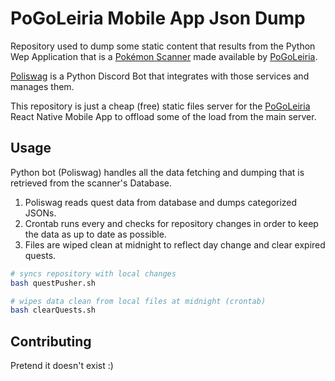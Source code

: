 # PoGoLeiria Mobile App Json Dump

Repository used to dump some static content that results from the Python Wep Application that is a [Pokémon Scanner](https://pogoleiria.pt) made available by [PoGoLeiria](https://discord.gg/pASCYbp).

[Poliswag](https://github.com/rubendgpedrosa/Poliswag) is a Python Discord Bot that integrates with those services and manages them.

This repository is just a cheap (free) static files server for the [PoGoLeiria](https://github.com/rubendgpedrosa/PoGoLeiria) React Native Mobile App to offload some of the load from the main server.

## Usage


Python bot (Poliswag) handles all the data fetching and dumping that is retrieved from the scanner's Database.

1. Poliswag reads quest data from database and dumps categorized JSONs.
2. Crontab runs every and checks for repository changes in order to keep the data as up to date as possible.
3. Files are wiped clean at midnight to reflect day change and clear expired quests.

```bash
# syncs repository with local changes
bash questPusher.sh

# wipes data clean from local files at midnight (crontab)
bash clearQuests.sh
```

## Contributing

Pretend it doesn't exist :)
